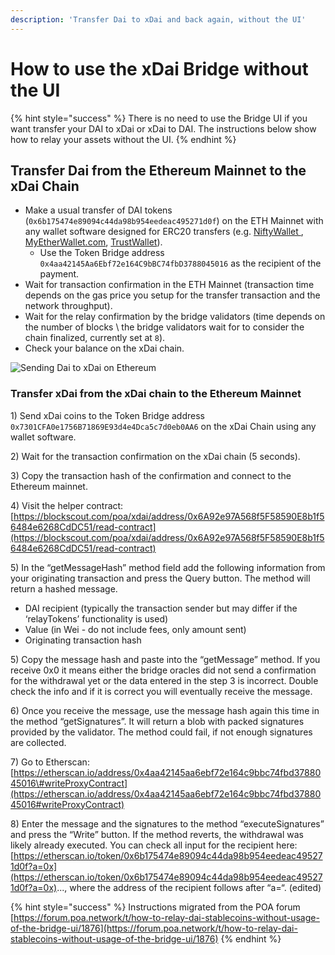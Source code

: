 ```yaml
---
description: 'Transfer Dai to xDai and back again, without the UI'
---
```


# How to use the xDai Bridge without the UI

{% hint style="success" %}
There is no need to use the Bridge UI if you want transfer your DAI to xDai or xDai to DAI. The instructions below show how to relay your assets without the UI. 
{% endhint %}

## Transfer Dai from the Ethereum Mainnet to the xDai Chain

* Make a usual transfer of DAI tokens \(`0x6b175474e89094c44da98b954eedeac495271d0f`\) on the ETH Mainnet with any wallet software designed for ERC20 transfers \(e.g. [NiftyWallet ](https://chrome.google.com/webstore/detail/nifty-wallet/jbdaocneiiinmjbjlgalhcelgbejmnid?hl=en), [MyEtherWallet.com](http://myetherwallet.com/), [TrustWallet](https://trustwallet.com/)\). 
  * Use the Token Bridge address `0x4aa42145Aa6Ebf72e164C9bBC74fbD3788045016` as the recipient of the payment.
* Wait for transaction confirmation in the ETH Mainnet \(transaction time depends on the gas price you setup for the transfer transaction and the network throughput\).
* Wait for the relay confirmation by the bridge validators \(time depends on the number of blocks \ the bridge validators wait for to consider the chain finalized, currently set at  `8`\).
* Check your balance on the xDai chain.

![Sending Dai to xDai on Ethereum](../../.gitbook/assets/screenshot_20191009-095817.jpg)

### Transfer xDai from the xDai chain to the Ethereum Mainnet

1\) Send xDai coins to the Token Bridge address `0x7301CFA0e1756B71869E93d4e4Dca5c7d0eb0AA6` on the xDai Сhain using any wallet software.

2\) Wait for the transaction confirmation on the xDai chain \(5 seconds\).

3\) Copy the transaction hash of the confirmation and connect to the Ethereum mainnet.  
  
4\)  Visit the helper contract: [https://blockscout.com/poa/xdai/address/0x6A92e97A568f5F58590E8b1f56484e6268CdDC51/read-contract](https://blockscout.com/poa/xdai/address/0x6A92e97A568f5F58590E8b1f56484e6268CdDC51/read-contract)  
  
5\) In the “getMessageHash” method field add the following information from your originating transaction and press the Query button. The method will return a hashed message.

*  DAI recipient \(typically the transaction sender but may differ if the ‘relayTokens’ functionality is used\)
* Value \(in Wei - do not include fees, only amount sent\)
* Originating transaction hash

5\) Copy the message hash and paste into the “getMessage” method. If you receive 0x0 it means either the bridge oracles did not send a confirmation for the withdrawal yet or the data entered in the step 3 is incorrect. Double check the info and if it is correct you will eventually receive the message.

6\) Once you receive the message, use the message hash again this time in the method “getSignatures”. It will return a blob with packed signatures provided by the validator. The method could fail, if not enough signatures are collected.

7\) Go to Etherscan: [https://etherscan.io/address/0x4aa42145aa6ebf72e164c9bbc74fbd3788045016\#writeProxyContract](https://etherscan.io/address/0x4aa42145aa6ebf72e164c9bbc74fbd3788045016#writeProxyContract)

8\) Enter the message and the signatures to the method “executeSignatures” and press the “Write” button. If the method reverts, the withdrawal was likely already executed. You can check all input for the recipient here: [https://etherscan.io/token/0x6b175474e89094c44da98b954eedeac495271d0f?a=0x](https://etherscan.io/token/0x6b175474e89094c44da98b954eedeac495271d0f?a=0x)..., where the address of the recipient follows after “a=“. \(edited\) 

{% hint style="success" %}
Instructions migrated from the POA forum [https://forum.poa.network/t/how-to-relay-dai-stablecoins-without-usage-of-the-bridge-ui/1876](https://forum.poa.network/t/how-to-relay-dai-stablecoins-without-usage-of-the-bridge-ui/1876)
{% endhint %}


